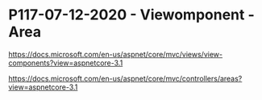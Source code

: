 # P117-07-12-2020 - Viewomponent - Area

https://docs.microsoft.com/en-us/aspnet/core/mvc/views/view-components?view=aspnetcore-3.1

https://docs.microsoft.com/en-us/aspnet/core/mvc/controllers/areas?view=aspnetcore-3.1
